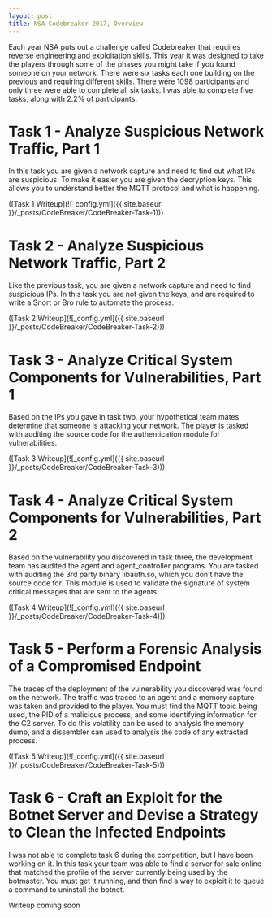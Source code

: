 ```yaml
---
layout: post
title: NSA Codebreaker 2017, Overview
---
```


Each year NSA puts out a challenge called Codebreaker that requires reverse engineering and exploitation skills. This year it was designed to take the players through some of the phases you might take if you found someone on your network. There were six tasks each one building on the previous and requiring different skills. There were 1098 participants and only three were able to complete all six tasks. I was able to complete five tasks, along with 2.2% of participants. 

# Task 1 - Analyze Suspicious Network Traffic, Part 1 #
In this task you are given a network capture and need to find out what IPs are suspicious. To make it easier you are given the decryption keys. This allows you to understand better the MQTT protocol and what is happening. 

([Task 1 Writeup](![_config.yml]({{ site.baseurl }}/_posts/CodeBreaker/CodeBreaker-Task-1)))

# Task 2 - Analyze Suspicious Network Traffic, Part 2 #
Like the previous task, you are given a network capture and need to find suspicious IPs. In this task you are not given the keys, and are required to write a Snort or Bro rule to automate the process. 

([Task 2 Writeup](![_config.yml]({{ site.baseurl }}/_posts/CodeBreaker/CodeBreaker-Task-2)))

# Task 3 - Analyze Critical System Components for Vulnerabilities, Part 1 #
Based on the IPs you gave in task two, your hypothetical team mates determine that someone is attacking your network. The player is tasked with auditing the source code for the authentication module for vulnerabilities. 

([Task 3 Writeup](![_config.yml]({{ site.baseurl }}/_posts/CodeBreaker/CodeBreaker-Task-3)))

# Task 4 - Analyze Critical System Components for Vulnerabilities, Part 2 #
Based on the vulnerability you discovered in task three, the development team has audited the agent and agent_controller programs. You are tasked with auditing the 3rd party binary libauth.so, which you don't have the source code for. This module is used to validate the signature of system critical messages that are sent to the agents. 

([Task 4 Writeup](![_config.yml]({{ site.baseurl }}/_posts/CodeBreaker/CodeBreaker-Task-4)))

# Task 5 - Perform a Forensic Analysis of a Compromised Endpoint #
The traces of the deployment of the vulnerability you discovered was found on the network. The traffic was traced to an agent and a memory capture was taken and provided to the player. You must find the MQTT topic being used, the PID of a malicious process, and some identifying information for the C2 server. To do this volatility can be used to analysis the memory dump, and a dissembler can used to analysis the code of any extracted process. 

([Task 5 Writeup](![_config.yml]({{ site.baseurl }}/_posts/CodeBreaker/CodeBreaker-Task-5)))

# Task 6 - Craft an Exploit for the Botnet Server and Devise a Strategy to Clean the Infected Endpoints #
I was not able to complete task 6 during the competition, but I have been working on it. In this task your team was able to find a server for sale online that matched the profile of the server currently being used by the botmaster. You must get it running, and then find a way to exploit it to queue a command to uninstall the botnet. 

Writeup coming soon